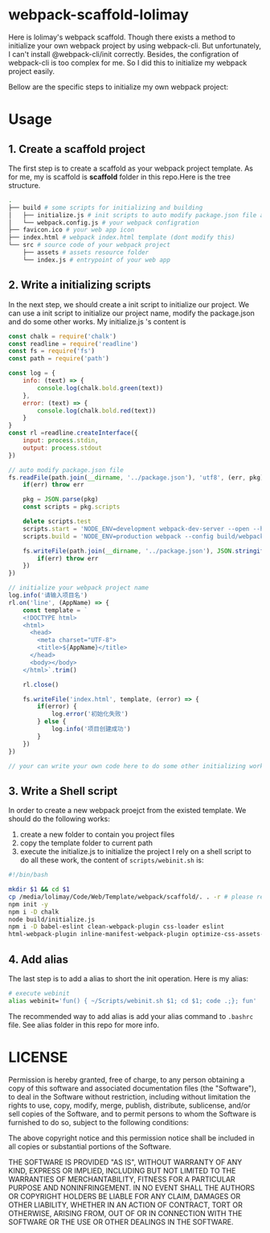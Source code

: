 # webpack-scaffold-lolimay

Here is lolimay's webpack scaffold. Though there exists a method to initialize your own webpack project by using webpack-cli.
But unfortunately, I can't install @webpack-cli/init correctly. Besides, the configration of webpack-cli is too complex for me.
So I did this to initialize my webpack project easily.

Bellow are the specific steps to initialize my own webpack project:

# Usage
## 1. Create a scaffold project
The first step is to create a scaffold as your webpack project template. As for me, my is scaffold is **scaffold** folder in this repo.Here is the tree structure.
````bash
.
├── build # some scripts for initializing and building
│   ├── initialize.js # init scripts to auto modify package.json file and generate your project name (web app title)
│   └── webpack.config.js # your webpack configration
├── favicon.ico # your web app icon
├── index.html # webpack index.html template (dont modify this)
└── src # source code of your webpack project
    ├── assets # assets resource folder
    └── index.js # entrypoint of your web app
````

## 2. Write a initializing scripts
In the next step, we should create a init script to initialize our project. We can use a init script to initialize our project name, modify the package.json and do some other works. My initialize.js 's content is
````js
const chalk = require('chalk')
const readline = require('readline')
const fs = require('fs')
const path = require('path')

const log = {
    info: (text) => {
        console.log(chalk.bold.green(text))
    },
    error: (text) => {
        console.log(chalk.bold.red(text))
    }
}
const rl =readline.createInterface({
    input: process.stdin,
    output: process.stdout
})

// auto modify package.json file
fs.readFile(path.join(__dirname, '../package.json'), 'utf8', (err, pkg) => {
    if(err) throw err

    pkg = JSON.parse(pkg)
    const scripts = pkg.scripts

    delete scripts.test
    scripts.start = 'NODE_ENV=development webpack-dev-server --open --hot --config build/webpack.config.js'
    scripts.build = 'NODE_ENV=production webpack --config build/webpack.config.js'

    fs.writeFile(path.join(__dirname, '../package.json'), JSON.stringify(pkg, null, 4), (err) => {
        if(err) throw err
    })
})

// initialize your webpack project name
log.info('请输入项目名')
rl.on('line', (AppName) => {
    const template = `
    <!DOCTYPE html>
    <html>
      <head>
        <meta charset="UTF-8">
        <title>${AppName}</title>
      </head>
      <body></body>
    </html>`.trim()

    rl.close()

    fs.writeFile('index.html', template, (error) => {
        if(error) {
            log.error('初始化失败')
        } else {
            log.info('项目创建成功')
        }
    })
})

// your can write your own code here to do some other initializing works
````
## 3. Write a Shell script
In order to create a new webpack proejct from the existed template. We should do the following works: 
1. create a new folder to contain you project files
2. copy the template folder to current path
3. execute the initialize.js to initialize the project
I rely on a shell script to do all these work, the content of `scripts/webinit.sh` is:
````bash
#!/bin/bash

mkdir $1 && cd $1
cp /media/lolimay/Code/Web/Template/webpack/scaffold/. . -r # please replace the path to your own webpack template path
npm init -y
npm i -D chalk
node build/initialize.js
npm i -D babel-eslint clean-webpack-plugin css-loader eslint
html-webpack-plugin inline-manifest-webpack-plugin optimize-css-assets-webpack-plugin style-loader uglifyjs-webpack-plugin webpack webpack-dev-server webpack-merge copy-webpack-plugin
````
## 4. Add alias
The last step is to add a alias to short the init operation. Here is my alias:
````bash
# execute webinit
alias webinit='fun() { ~/Scripts/webinit.sh $1; cd $1; code .;}; fun'
````
The recommended way to add alias is add your alias command to `.bashrc ` file. See alias folder in this repo for more info.

# LICENSE
Permission is hereby granted, free of charge, to any person obtaining a copy
of this software and associated documentation files (the "Software"), to deal
in the Software without restriction, including without limitation the rights
to use, copy, modify, merge, publish, distribute, sublicense, and/or sell
copies of the Software, and to permit persons to whom the Software is
furnished to do so, subject to the following conditions:

The above copyright notice and this permission notice shall be included in all
copies or substantial portions of the Software.

THE SOFTWARE IS PROVIDED "AS IS", WITHOUT WARRANTY OF ANY KIND, EXPRESS OR
IMPLIED, INCLUDING BUT NOT LIMITED TO THE WARRANTIES OF MERCHANTABILITY,
FITNESS FOR A PARTICULAR PURPOSE AND NONINFRINGEMENT. IN NO EVENT SHALL THE
AUTHORS OR COPYRIGHT HOLDERS BE LIABLE FOR ANY CLAIM, DAMAGES OR OTHER
LIABILITY, WHETHER IN AN ACTION OF CONTRACT, TORT OR OTHERWISE, ARISING FROM,
OUT OF OR IN CONNECTION WITH THE SOFTWARE OR THE USE OR OTHER DEALINGS IN THE
SOFTWARE.